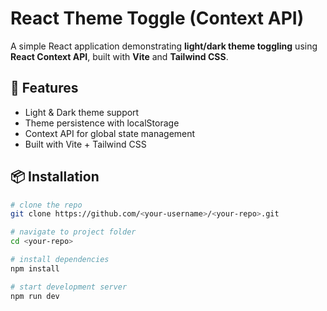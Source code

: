 # React Theme Toggle (Context API)

A simple React application demonstrating **light/dark theme toggling** using **React Context API**, built with **Vite** and **Tailwind CSS**.

## 🚀 Features

- Light & Dark theme support
- Theme persistence with localStorage
- Context API for global state management
- Built with Vite + Tailwind CSS

## 📦 Installation

```bash
# clone the repo
git clone https://github.com/<your-username>/<your-repo>.git

# navigate to project folder
cd <your-repo>

# install dependencies
npm install

# start development server
npm run dev
```
